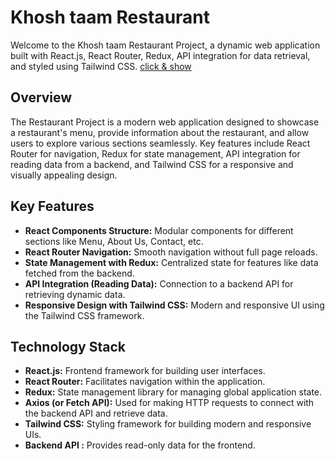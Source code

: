 # Khosh taam Restaurant

Welcome to the Khosh taam Restaurant Project, a dynamic web application built with React.js, React Router, Redux, API integration for data retrieval, and styled using Tailwind CSS.
[click & show](https://hamid-restaurant.vercel.app)

## Overview

The Restaurant Project is a modern web application designed to showcase a restaurant's menu, provide information about the restaurant, and allow users to explore various sections seamlessly. Key features include React Router for navigation, Redux for state management, API integration for reading data from a backend, and Tailwind CSS for a responsive and visually appealing design.

## Key Features

- **React Components Structure:** Modular components for different sections like Menu, About Us, Contact, etc.
- **React Router Navigation:** Smooth navigation without full page reloads.
- **State Management with Redux:** Centralized state for features like data fetched from the backend.
- **API Integration (Reading Data):** Connection to a backend API for retrieving dynamic data.
- **Responsive Design with Tailwind CSS:** Modern and responsive UI using the Tailwind CSS framework.

## Technology Stack

- **React.js:** Frontend framework for building user interfaces.
- **React Router:** Facilitates navigation within the application.
- **Redux:** State management library for managing global application state.
- **Axios (or Fetch API):** Used for making HTTP requests to connect with the backend API and retrieve data.
- **Tailwind CSS:** Styling framework for building modern and responsive UIs.
- **Backend API :** Provides read-only data for the frontend.
